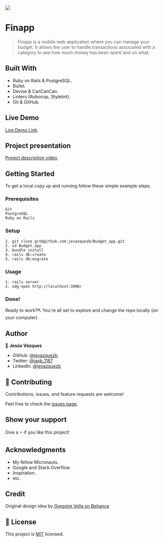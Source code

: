 ![](https://img.shields.io/badge/Microverse-blueviolet)

# Finapp

> Finapp is a mobile web application where you can manage your budget. It allows the user to handle transactions associated with a category to see how much money has been spent and on what.

## Built With

- Ruby on Rails & PostgreSQL.
- Bullet.
- Devise & CanCanCan.
- Linters (Rubocop, Stylelint).
- Git & GitHub.

## Live Demo

[Live Demo Link](https://finapp.onrender.com/).

## Project presentation

[Project description video](https://www.loom.com/share/86348938801d45e78f230c210db7b575).

## Getting Started

To get a local copy up and running follow these simple example steps.

### Prerequisites

    Git
    PostgreSQL
    Ruby on Rails

### Setup

    1. git clone git@github.com:jevazquezb/Budget_app.git
    2. cd Budget_app
    3. bundle install
    4. rails db:create
    5. rails db:migrate

### Usage

    1. rails server
    2. xdg-open http://localhost:3000/

### Done!

Ready to work?⛏️ You're all set to explore and change the repo locally (on your computer).

## Author

👤 **Jesús Vázquez**

- GitHub: [@jevazquezb](https://github.com/jevazquezb)
- Twitter: [@javb_1187](https://twitter.com/javb_1187)
- LinkedIn: [@jevazquezb](https://www.linkedin.com/in/jevazquezb)

## 🤝 Contributing

Contributions, issues, and feature requests are welcome!

Feel free to check the [issues page](../../issues/).

## Show your support

Give a ⭐️ if you like this project!

## Acknowledgments

- My fellow Micronauts.
- Google and Stack Overflow.
- Inspiration.
- etc.

## Credit

Original design idea by [Gregoire Vella on Behance](https://www.behance.net/gallery/19759151/Snapscan-iOs-design-and-branding?tracking_source=)

## 📝 License

This project is [MIT](./MIT.md) licensed.
